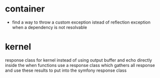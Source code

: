 # container

- find a way to throw a custom exception istead of reflection exception when a dependency is not resolvable
# kernel

response class for kernel instead of using output buffer and echo directly inside the when functions use a response class which gathers all response and use these results to put into the symfony response class
